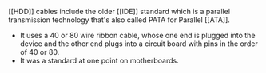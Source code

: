 
[[HDD]] cables include the older [[IDE]] standard which is a parallel transmission technology that's also called PATA for Parallel [[ATA]].

- It uses a 40 or 80 wire ribbon cable, whose one end is plugged into the device and the other end plugs into a circuit board with pins in the order of 40 or 80.
- It was a standard at one point on motherboards.
